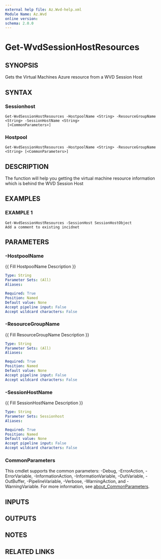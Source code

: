 ```yaml
---
external help file: Az.Wvd-help.xml
Module Name: Az.Wvd
online version:
schema: 2.0.0
---
```


# Get-WvdSessionHostResources

## SYNOPSIS
Gets the Virtual Machines Azure resource from a WVD Session Host

## SYNTAX

### Sessionhost
```
Get-WvdSessionHostResources -HostpoolName <String> -ResourceGroupName <String> -SessionHostName <String>
 [<CommonParameters>]
```

### Hostpool
```
Get-WvdSessionHostResources -HostpoolName <String> -ResourceGroupName <String> [<CommonParameters>]
```

## DESCRIPTION
The function will help you getting the virtual machine resource information which is behind the WVD Session Host

## EXAMPLES

### EXAMPLE 1
```
Get-WvdSessionHostResources -SessionHost SessionHostObject
Add a comment to existing incidnet
```

## PARAMETERS

### -HostpoolName
{{ Fill HostpoolName Description }}

```yaml
Type: String
Parameter Sets: (All)
Aliases:

Required: True
Position: Named
Default value: None
Accept pipeline input: False
Accept wildcard characters: False
```

### -ResourceGroupName
{{ Fill ResourceGroupName Description }}

```yaml
Type: String
Parameter Sets: (All)
Aliases:

Required: True
Position: Named
Default value: None
Accept pipeline input: False
Accept wildcard characters: False
```

### -SessionHostName
{{ Fill SessionHostName Description }}

```yaml
Type: String
Parameter Sets: Sessionhost
Aliases:

Required: True
Position: Named
Default value: None
Accept pipeline input: False
Accept wildcard characters: False
```

### CommonParameters
This cmdlet supports the common parameters: -Debug, -ErrorAction, -ErrorVariable, -InformationAction, -InformationVariable, -OutVariable, -OutBuffer, -PipelineVariable, -Verbose, -WarningAction, and -WarningVariable. For more information, see [about_CommonParameters](http://go.microsoft.com/fwlink/?LinkID=113216).

## INPUTS

## OUTPUTS

## NOTES

## RELATED LINKS
